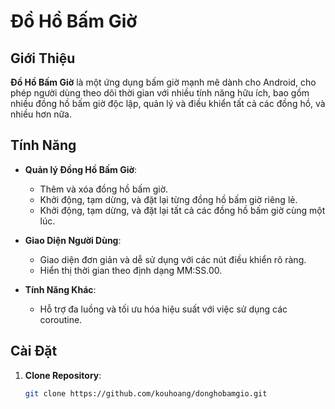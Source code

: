 # Đồ Hồ Bấm Giờ

## Giới Thiệu

**Đồ Hồ Bấm Giờ** là một ứng dụng bấm giờ mạnh mẽ dành cho Android, cho phép người dùng theo dõi thời gian với nhiều tính năng hữu ích, bao gồm nhiều đồng hồ bấm giờ độc lập, quản lý và điều khiển tất cả các đồng hồ, và nhiều hơn nữa.

## Tính Năng

- **Quản lý Đồng Hồ Bấm Giờ**:
  - Thêm và xóa đồng hồ bấm giờ.
  - Khởi động, tạm dừng, và đặt lại từng đồng hồ bấm giờ riêng lẻ.
  - Khởi động, tạm dừng, và đặt lại tất cả các đồng hồ bấm giờ cùng một lúc.

- **Giao Diện Người Dùng**:
  - Giao diện đơn giản và dễ sử dụng với các nút điều khiển rõ ràng.
  - Hiển thị thời gian theo định dạng MM:SS.00.

- **Tính Năng Khác**:
  - Hỗ trợ đa luồng và tối ưu hóa hiệu suất với việc sử dụng các coroutine.

## Cài Đặt

1. **Clone Repository**:
   ```bash
   git clone https://github.com/kouhoang/donghobamgio.git
